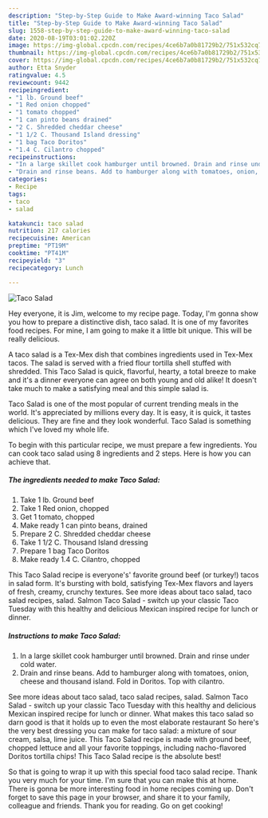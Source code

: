 ```yaml
---
description: "Step-by-Step Guide to Make Award-winning Taco Salad"
title: "Step-by-Step Guide to Make Award-winning Taco Salad"
slug: 1558-step-by-step-guide-to-make-award-winning-taco-salad
date: 2020-08-19T03:01:02.220Z
image: https://img-global.cpcdn.com/recipes/4ce6b7a0b81729b2/751x532cq70/taco-salad-recipe-main-photo.jpg
thumbnail: https://img-global.cpcdn.com/recipes/4ce6b7a0b81729b2/751x532cq70/taco-salad-recipe-main-photo.jpg
cover: https://img-global.cpcdn.com/recipes/4ce6b7a0b81729b2/751x532cq70/taco-salad-recipe-main-photo.jpg
author: Etta Snyder
ratingvalue: 4.5
reviewcount: 9442
recipeingredient:
- "1 lb. Ground beef"
- "1 Red onion chopped"
- "1 tomato chopped"
- "1 can pinto beans drained"
- "2 C. Shredded cheddar cheese"
- "1 1/2 C. Thousand Island dressing"
- "1 bag Taco Doritos"
- "1.4 C. Cilantro chopped"
recipeinstructions:
- "In a large skillet cook hamburger until browned. Drain and rinse under cold water."
- "Drain and rinse beans. Add to hamburger along with tomatoes, onion, cheese and thousand island. Fold in Doritos. Top with cilantro."
categories:
- Recipe
tags:
- taco
- salad

katakunci: taco salad 
nutrition: 217 calories
recipecuisine: American
preptime: "PT19M"
cooktime: "PT41M"
recipeyield: "3"
recipecategory: Lunch

---
```



![Taco Salad](https://img-global.cpcdn.com/recipes/4ce6b7a0b81729b2/751x532cq70/taco-salad-recipe-main-photo.jpg)

Hey everyone, it is Jim, welcome to my recipe page. Today, I'm gonna show you how to prepare a distinctive dish, taco salad. It is one of my favorites food recipes. For mine, I am going to make it a little bit unique. This will be really delicious.

A taco salad is a Tex-Mex dish that combines ingredients used in Tex-Mex tacos. The salad is served with a fried flour tortilla shell stuffed with shredded. This Taco Salad is quick, flavorful, hearty, a total breeze to make and it&#39;s a dinner everyone can agree on both young and old alike! It doesn&#39;t take much to make a satisfying meal and this simple salad is.

Taco Salad is one of the most popular of current trending meals in the world. It's appreciated by millions every day. It is easy, it is quick, it tastes delicious. They are fine and they look wonderful. Taco Salad is something which I've loved my whole life.


To begin with this particular recipe, we must prepare a few ingredients. You can cook taco salad using 8 ingredients and 2 steps. Here is how you can achieve that.

<!--inarticleads1-->

##### The ingredients needed to make Taco Salad:

1. Take 1 lb. Ground beef
1. Take 1 Red onion, chopped
1. Get 1 tomato, chopped
1. Make ready 1 can pinto beans, drained
1. Prepare 2 C. Shredded cheddar cheese
1. Take 1 1/2 C. Thousand Island dressing
1. Prepare 1 bag Taco Doritos
1. Make ready 1.4 C. Cilantro, chopped


This Taco Salad recipe is everyone&#39;s&#39; favorite ground beef (or turkey!) tacos in salad form. It&#39;s bursting with bold, satisfying Tex-Mex flavors and layers of fresh, creamy, crunchy textures. See more ideas about taco salad, taco salad recipes, salad. Salmon Taco Salad - switch up your classic Taco Tuesday with this healthy and delicious Mexican inspired recipe for lunch or dinner. 

<!--inarticleads2-->

##### Instructions to make Taco Salad:

1. In a large skillet cook hamburger until browned. Drain and rinse under cold water.
1. Drain and rinse beans. Add to hamburger along with tomatoes, onion, cheese and thousand island. Fold in Doritos. Top with cilantro.


See more ideas about taco salad, taco salad recipes, salad. Salmon Taco Salad - switch up your classic Taco Tuesday with this healthy and delicious Mexican inspired recipe for lunch or dinner. What makes this taco salad so darn good is that it holds up to even the most elaborate restaurant So here&#39;s the very best dressing you can make for taco salad: a mixture of sour cream, salsa, lime juice. This Taco Salad recipe is made with ground beef, chopped lettuce and all your favorite toppings, including nacho-flavored Doritos tortilla chips! This Taco Salad recipe is the absolute best! 

So that is going to wrap it up with this special food taco salad recipe. Thank you very much for your time. I'm sure that you can make this at home. There is gonna be more interesting food in home recipes coming up. Don't forget to save this page in your browser, and share it to your family, colleague and friends. Thank you for reading. Go on get cooking!
